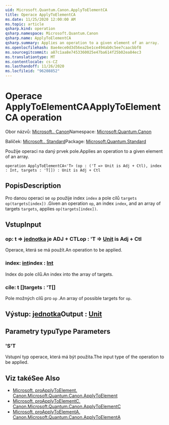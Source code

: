 ```yaml
---
uid: Microsoft.Quantum.Canon.ApplyToElementCA
title: Operace ApplyToElementCA
ms.date: 11/25/2020 12:00:00 AM
ms.topic: article
qsharp.kind: operation
qsharp.namespace: Microsoft.Quantum.Canon
qsharp.name: ApplyToElementCA
qsharp.summary: Applies an operation to a given element of an array.
ms.openlocfilehash: 8ae4ece0d3d56ea2be1ce494ab0c5ee7caacbbf8
ms.sourcegitcommit: a87c1aa8e7453360025e47ba614f25b02ea84ec3
ms.translationtype: MT
ms.contentlocale: cs-CZ
ms.lasthandoff: 11/26/2020
ms.locfileid: "96208852"
---
```

# <a name="applytoelementca-operation"></a><span data-ttu-id="6ea8a-102">Operace ApplyToElementCA</span><span class="sxs-lookup"><span data-stu-id="6ea8a-102">ApplyToElementCA operation</span></span>

<span data-ttu-id="6ea8a-103">Obor názvů: [Microsoft.. Canon](xref:Microsoft.Quantum.Canon)</span><span class="sxs-lookup"><span data-stu-id="6ea8a-103">Namespace: [Microsoft.Quantum.Canon](xref:Microsoft.Quantum.Canon)</span></span>

<span data-ttu-id="6ea8a-104">Balíček: [Microsoft.. Standard](https://nuget.org/packages/Microsoft.Quantum.Standard)</span><span class="sxs-lookup"><span data-stu-id="6ea8a-104">Package: [Microsoft.Quantum.Standard](https://nuget.org/packages/Microsoft.Quantum.Standard)</span></span>


<span data-ttu-id="6ea8a-105">Použije operaci na daný prvek pole.</span><span class="sxs-lookup"><span data-stu-id="6ea8a-105">Applies an operation to a given element of an array.</span></span>

```qsharp
operation ApplyToElementCA<'T> (op : ('T => Unit is Adj + Ctl), index : Int, targets : 'T[]) : Unit is Adj + Ctl
```


## <a name="description"></a><span data-ttu-id="6ea8a-106">Popis</span><span class="sxs-lookup"><span data-stu-id="6ea8a-106">Description</span></span>

<span data-ttu-id="6ea8a-107">Pro danou operaci se `op` použije index `index` a pole cílů `targets` `op(targets[index])` .</span><span class="sxs-lookup"><span data-stu-id="6ea8a-107">Given an operation `op`, an index `index`, and an array of targets `targets`, applies `op(targets[index])`.</span></span>

## <a name="input"></a><span data-ttu-id="6ea8a-108">Vstup</span><span class="sxs-lookup"><span data-stu-id="6ea8a-108">Input</span></span>

### <a name="op--t--unit--is-adj--ctl"></a><span data-ttu-id="6ea8a-109">op: t => [jednotka](xref:microsoft.quantum.lang-ref.unit)  je ADJ + CTL</span><span class="sxs-lookup"><span data-stu-id="6ea8a-109">op : 'T => [Unit](xref:microsoft.quantum.lang-ref.unit)  is Adj + Ctl</span></span>

<span data-ttu-id="6ea8a-110">Operace, která se má použít.</span><span class="sxs-lookup"><span data-stu-id="6ea8a-110">An operation to be applied.</span></span>


### <a name="index--int"></a><span data-ttu-id="6ea8a-111">index: [int](xref:microsoft.quantum.lang-ref.int)</span><span class="sxs-lookup"><span data-stu-id="6ea8a-111">index : [Int](xref:microsoft.quantum.lang-ref.int)</span></span>

<span data-ttu-id="6ea8a-112">Index do pole cílů.</span><span class="sxs-lookup"><span data-stu-id="6ea8a-112">An index into the array of targets.</span></span>


### <a name="targets--t"></a><span data-ttu-id="6ea8a-113">cíle: t []</span><span class="sxs-lookup"><span data-stu-id="6ea8a-113">targets : 'T[]</span></span>

<span data-ttu-id="6ea8a-114">Pole možných cílů pro `op` .</span><span class="sxs-lookup"><span data-stu-id="6ea8a-114">An array of possible targets for `op`.</span></span>



## <a name="output--unit"></a><span data-ttu-id="6ea8a-115">Výstup: [jednotka](xref:microsoft.quantum.lang-ref.unit)</span><span class="sxs-lookup"><span data-stu-id="6ea8a-115">Output : [Unit](xref:microsoft.quantum.lang-ref.unit)</span></span>



## <a name="type-parameters"></a><span data-ttu-id="6ea8a-116">Parametry typu</span><span class="sxs-lookup"><span data-stu-id="6ea8a-116">Type Parameters</span></span>

### <a name="t"></a><span data-ttu-id="6ea8a-117">'S</span><span class="sxs-lookup"><span data-stu-id="6ea8a-117">'T</span></span>

<span data-ttu-id="6ea8a-118">Vstupní typ operace, která má být použita.</span><span class="sxs-lookup"><span data-stu-id="6ea8a-118">The input type of the operation to be applied.</span></span>

## <a name="see-also"></a><span data-ttu-id="6ea8a-119">Viz také</span><span class="sxs-lookup"><span data-stu-id="6ea8a-119">See Also</span></span>

- [<span data-ttu-id="6ea8a-120">Microsoft. proApplyToElement. Canon.</span><span class="sxs-lookup"><span data-stu-id="6ea8a-120">Microsoft.Quantum.Canon.ApplyToElement</span></span>](xref:Microsoft.Quantum.Canon.ApplyToElement)
- [<span data-ttu-id="6ea8a-121">Microsoft. proApplyToElementC. Canon.</span><span class="sxs-lookup"><span data-stu-id="6ea8a-121">Microsoft.Quantum.Canon.ApplyToElementC</span></span>](xref:Microsoft.Quantum.Canon.ApplyToElementC)
- [<span data-ttu-id="6ea8a-122">Microsoft. proApplyToElementA. Canon.</span><span class="sxs-lookup"><span data-stu-id="6ea8a-122">Microsoft.Quantum.Canon.ApplyToElementA</span></span>](xref:Microsoft.Quantum.Canon.ApplyToElementA)